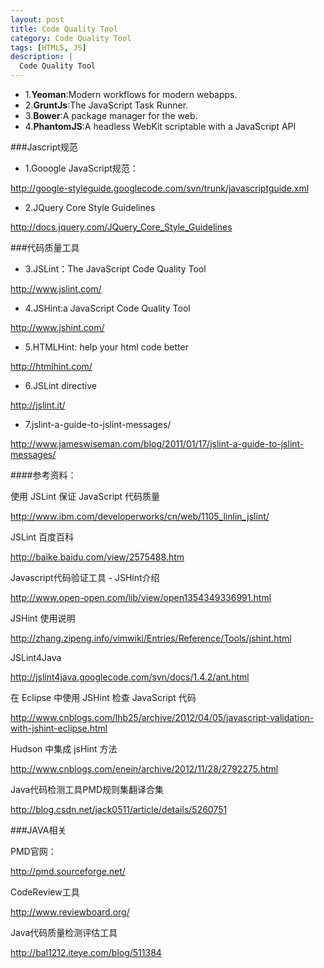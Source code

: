 ```yaml
---
layout: post
title: Code Quality Tool
category: Code Quality Tool
tags: [HTML5, JS]
description: |
  Code Quality Tool
---
```


+ 1.**Yeoman**:Modern workflows for modern webapps.
+ 2.**GruntJs**:The JavaScript Task Runner.
+ 3.**Bower**:A package manager for the web.
+ 4.**PhantomJS**:A headless WebKit scriptable with a JavaScript API

###Jascript规范
+ 1.Gooogle JavaScript规范：

<http://google-styleguide.googlecode.com/svn/trunk/javascriptguide.xml>

+ 2.JQuery Core Style Guidelines

<http://docs.jquery.com/JQuery_Core_Style_Guidelines>

###代码质量工具

+ 3.JSLint：The JavaScript Code Quality Tool

<http://www.jslint.com/>

+ 4.JSHint:a JavaScript Code Quality Tool

<http://www.jshint.com/>

+ 5.HTMLHint: help your html code better

<http://htmlhint.com/>

+ 6.JSLint directive

<http://jslint.it/>

+ 7.jslint-a-guide-to-jslint-messages/

<http://www.jameswiseman.com/blog/2011/01/17/jslint-a-guide-to-jslint-messages/>

####参考资料：

使用 JSLint 保证 JavaScript 代码质量

<http://www.ibm.com/developerworks/cn/web/1105_linlin_jslint/>

JSLint 百度百科

<http://baike.baidu.com/view/2575488.htm>

Javascript代码验证工具 - JSHint介绍

<http://www.open-open.com/lib/view/open1354349336991.html>

JSHint 使用说明

<http://zhang.zipeng.info/vimwiki/Entries/Reference/Tools/jshint.html>

JSLint4Java

<http://jslint4java.googlecode.com/svn/docs/1.4.2/ant.html>

在 Eclipse 中使用 JSHint 检查 JavaScript 代码

<http://www.cnblogs.com/lhb25/archive/2012/04/05/javascript-validation-with-jshint-eclipse.html>

Hudson 中集成 jsHint 方法

<http://www.cnblogs.com/enein/archive/2012/11/28/2792275.html>

Java代码检测工具PMD规则集翻译合集

<http://blog.csdn.net/jack0511/article/details/5260751>

###JAVA相关

PMD官网：

<http://pmd.sourceforge.net/>

CodeReview工具

<http://www.reviewboard.org/>

Java代码质量检测评估工具

<http://bal1212.iteye.com/blog/511384>
